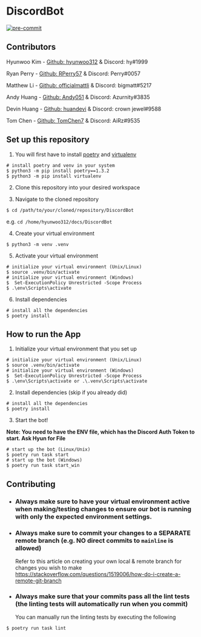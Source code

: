# DiscordBot

[![pre-commit](https://img.shields.io/badge/pre--commit-enabled-brightgreen?logo=pre-commit)](https://github.com/pre-commit/pre-commit)

## Contributors

Hyunwoo Kim - [Github: hyunwoo312](https://github.com/hyunwoo312) & Discord: hy#1999

Ryan Perry - [Github: RPerry57](https://github.com/RPerry57) & Discord: Perry#0057

Matthew Li - [Github: officialmattli](https://github.com/officialmattli) & Discord: bigmatt#5217

Andy Huang - [Github: Andy051](https://github.com/Andy051) & Discord: Azurnity#3835

Devin Huang - [Github: huandevi](https://github.com/huandevi) & Discord: crown jewel#9588

Tom Chen - [Github: TomChen7](https://github.com/TomChen7) & Discord: AiRz#9535

## Set up this repository

1. You will first have to install [poetry](https://python-poetry.org/docs/) and [virtualenv](https://packaging.python.org/en/latest/guides/installing-using-pip-and-virtual-environments/)

```
# install poetry and venv in your system
$ python3 -m pip install poetry==1.3.2
$ python3 -m pip install virtualenv
```

2. Clone this repository into your desired workspace

3. Navigate to the cloned repository

```
$ cd /path/to/your/cloned/repository/DiscordBot
```

e.g. `cd /home/hyunwoo312/docs/DiscordBot`

4. Create your virtual environment

```
$ python3 -m venv .venv
```

5. Activate your virtual environment

```
# initialize your virtual environment (Unix/Linux)
$ source .venv/bin/activate
# initialize your virtual environment (Windows)
$  Set-ExecutionPolicy Unrestricted -Scope Process
$ .\env\Scripts\activate
```

6. Install dependencies

```
# install all the dependencies
$ poetry install
```

## How to run the App

1. Initialize your virtual environment that you set up

```
# initialize your virtual environment (Unix/Linux)
$ source .venv/bin/activate
# initialize your virtual environment (Windows)
$  Set-ExecutionPolicy Unrestricted -Scope Process
$ .\env\Scripts\activate or .\.venv\Scripts\activate 
```

2. Install dependencies (skip if you already did)

```
# install all the dependencies
$ poetry install
```

3. Start the bot!

**Note: You need to have the ENV file, which has the Discord Auth Token to start. Ask Hyun for File**

```
# start up the bot (Linux/Unix)
$ poetry run task start
# start up the bot (Windows)
$ poetry run task start_win
```

## Contributing

- ### Always make sure to have your virtual environment active when making/testing changes to ensure our bot is running with only the expected environment settings.

- ### Always make sure to commit your changes to a SEPARATE remote branch (e.g. NO direct commits to `mainline` is allowed)

  Refer to this article on creating your own local & remote branch for changes you wish to make
  https://stackoverflow.com/questions/1519006/how-do-i-create-a-remote-git-branch

- ### Always make sure that your commits pass all the lint tests (the linting tests will automatically run when you commit)
  You can manually run the linting tests by executing the following

```
$ poetry run task lint
```
